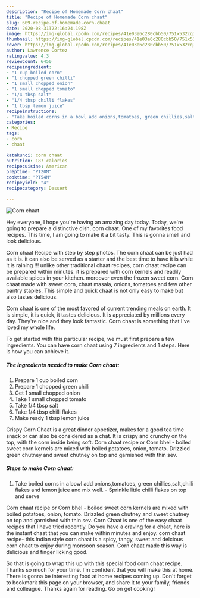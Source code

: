 ```yaml
---
description: "Recipe of Homemade Corn chaat"
title: "Recipe of Homemade Corn chaat"
slug: 609-recipe-of-homemade-corn-chaat
date: 2020-08-31T22:16:24.198Z
image: https://img-global.cpcdn.com/recipes/41e03e6c280cbb50/751x532cq70/corn-chaat-recipe-main-photo.jpg
thumbnail: https://img-global.cpcdn.com/recipes/41e03e6c280cbb50/751x532cq70/corn-chaat-recipe-main-photo.jpg
cover: https://img-global.cpcdn.com/recipes/41e03e6c280cbb50/751x532cq70/corn-chaat-recipe-main-photo.jpg
author: Lawrence Cortez
ratingvalue: 4.3
reviewcount: 6450
recipeingredient:
- "1 cup boiled corn"
- "1 chopped green chilli"
- "1 small chopped onion"
- "1 small chopped tomato"
- "1/4 tbsp salt"
- "1/4 tbsp chilli flakes"
- "1 tbsp lemon juice"
recipeinstructions:
- "Take boiled corns in a bowl add onions,tomatoes, green chillies,salt,chilli flakes and lemon juice and mix well. Sprinkle little chilli flakes on top and serve"
categories:
- Recipe
tags:
- corn
- chaat

katakunci: corn chaat 
nutrition: 187 calories
recipecuisine: American
preptime: "PT20M"
cooktime: "PT54M"
recipeyield: "4"
recipecategory: Dessert

---
```



![Corn chaat](https://img-global.cpcdn.com/recipes/41e03e6c280cbb50/751x532cq70/corn-chaat-recipe-main-photo.jpg)

Hey everyone, I hope you're having an amazing day today. Today, we're going to prepare a distinctive dish, corn chaat. One of my favorites food recipes. This time, I am going to make it a bit tasty. This is gonna smell and look delicious.

Corn chaat Recipe with step by step photos. The corn chaat can be just had as it is. it can also be served as a starter and the best time to have it is while it is raining !!! unlike other traditional chaat recipes, corn chaat recipe can be prepared within minutes. it is prepared with corn kernels and readily available spices in your kitchen. moreover even the frozen sweet corn. Corn chaat made with sweet corn, chaat masala, onions, tomatoes and few other pantry staples. This simple and quick chaat is not only easy to make but also tastes delicious.

Corn chaat is one of the most favored of current trending meals on earth. It is simple, it is quick, it tastes delicious. It is appreciated by millions every day. They're nice and they look fantastic. Corn chaat is something that I've loved my whole life.


To get started with this particular recipe, we must first prepare a few ingredients. You can have corn chaat using 7 ingredients and 1 steps. Here is how you can achieve it.

<!--inarticleads1-->

##### The ingredients needed to make Corn chaat:

1. Prepare 1 cup boiled corn
1. Prepare 1 chopped green chilli
1. Get 1 small chopped onion
1. Take 1 small chopped tomato
1. Take 1/4 tbsp salt
1. Take 1/4 tbsp chilli flakes
1. Make ready 1 tbsp lemon juice


Crispy Corn Chaat is a great dinner appetizer, makes for a good tea time snack or can also be considered as a chat. It is crispy and crunchy on the top, with the corn inside being soft. Corn chaat recipe or Corn bhel - boiled sweet corn kernels are mixed with boiled potatoes, onion, tomato. Drizzled green chutney and sweet chutney on top and garnished with thin sev. 

<!--inarticleads2-->

##### Steps to make Corn chaat:

1. Take boiled corns in a bowl add onions,tomatoes, green chillies,salt,chilli flakes and lemon juice and mix well. - Sprinkle little chilli flakes on top and serve


Corn chaat recipe or Corn bhel - boiled sweet corn kernels are mixed with boiled potatoes, onion, tomato. Drizzled green chutney and sweet chutney on top and garnished with thin sev. Corn Chaat is one of the easy chaat recipes that I have tried recently. Do you have a craving for a chaat, here is the instant chaat that you can make within minutes and enjoy. corn chaat recipe- this Indian style corn chaat is a spicy, tangy, sweet and delcious corn chaat to enjoy during monsoon season. Corn chaat made this way is delicious and finger licking good. 

So that is going to wrap this up with this special food corn chaat recipe. Thanks so much for your time. I'm confident that you will make this at home. There is gonna be interesting food at home recipes coming up. Don't forget to bookmark this page on your browser, and share it to your family, friends and colleague. Thanks again for reading. Go on get cooking!
